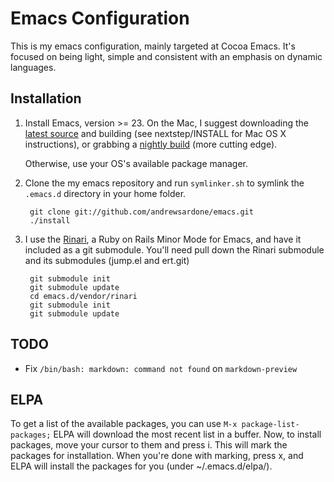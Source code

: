 # Emacs Configuration

This is my emacs configuration, mainly targeted at Cocoa Emacs. It's focused on being light, simple and consistent with an emphasis on dynamic languages.

## Installation

1. Install Emacs, version >= 23.
   On the Mac, I suggest downloading the [latest source](http://ftp.gnu.org/pub/gnu/emacs/) and building (see nextstep/INSTALL for Mac OS X instructions), or grabbing a [nightly build](http://atomized.org/wp-content/cocoa-emacs-nightly/) (more cutting edge).

   Otherwise, use your OS's available package manager.
2. Clone the my emacs repository and run `symlinker.sh` to symlink the `.emacs.d` directory in your home folder.

        git clone git://github.com/andrewsardone/emacs.git
        ./install

3. I use the [Rinari](http://rinari.rubyforge.org/), a Ruby on Rails Minor Mode for Emacs, and have it included as a git submodule. You'll need pull down the Rinari submodule and its submodules (jump.el and ert.git)

        git submodule init
        git submodule update
        cd emacs.d/vendor/rinari
        git submodule init
        git submodule update

## TODO

- Fix `/bin/bash: markdown: command not found` on `markdown-preview`

## ELPA

To get a list of the available packages, you can use `M-x package-list-packages;` ELPA will download the most recent list in a buffer. Now, to install packages, move your cursor to them and press i. This will mark the packages for installation. When you're done with marking, press x, and ELPA will install the packages for you (under ~/.emacs.d/elpa/).

